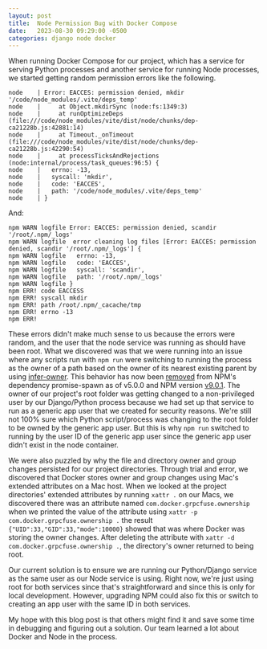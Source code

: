 ```yaml
---
layout: post
title:  Node Permission Bug with Docker Compose
date:   2023-08-30 09:29:00 -0500
categories: django node docker
---
```

When running Docker Compose for our project, which has a service for serving Python processes and another service for running Node processes, we started getting random permission errors like the following.

```
node    | Error: EACCES: permission denied, mkdir '/code/node_modules/.vite/deps_temp'
node    |     at Object.mkdirSync (node:fs:1349:3)
node    |     at runOptimizeDeps (file:///code/node_modules/vite/dist/node/chunks/dep-ca21228b.js:42881:14)
node    |     at Timeout._onTimeout (file:///code/node_modules/vite/dist/node/chunks/dep-ca21228b.js:42290:54)
node    |     at processTicksAndRejections (node:internal/process/task_queues:96:5) {
node    |   errno: -13,
node    |   syscall: 'mkdir',
node    |   code: 'EACCES',
node    |   path: '/code/node_modules/.vite/deps_temp'
node    | }
```

And:
```
npm WARN logfile Error: EACCES: permission denied, scandir '/root/.npm/_logs'
npm WARN logfile  error cleaning log files [Error: EACCES: permission denied, scandir '/root/.npm/_logs'] {
npm WARN logfile   errno: -13,
npm WARN logfile   code: 'EACCES',
npm WARN logfile   syscall: 'scandir',
npm WARN logfile   path: '/root/.npm/_logs'
npm WARN logfile }
npm ERR! code EACCESS
npm ERR! syscall mkdir
npm ERR! path /root/.npm/_cacache/tmp
npm ERR! errno -13
npm ERR! 
```

These errors didn't make much sense to us because the errors were random, and the user that the node service was running as should have been root. What we discovered was that we were running into an issue where any scripts run with `npm run` were switching to running the process as the owner of a path based on the owner of its nearest existing parent by using [infer-owner](https://www.npmjs.com/package/infer-owner). This behavior has now been [removed](https://github.com/npm/promise-spawn/pull/40) from NPM's dependency promise-spawn as of v5.0.0 and NPM version [v9.0.1](https://github.com/npm/cli/blob/latest/CHANGELOG.md#901-2022-10-26). The owner of our project's root folder was getting changed to a non-privileged user by our Django/Python process because we had set up that service to run as a generic app user that we created for security reasons. We're still not 100% sure which Python script/process was changing to the root folder to be owned by the generic app user. But this is why `npm run` switched to running by the user ID of the generic app user since the generic app user didn't exist in the node container.

We were also puzzled by why the file and directory owner and group changes persisted for our project directories. Through trial and error, we discovered that Docker stores owner and group changes using Mac's extended attributes on a Mac host. When we looked at the project directories' extended attributes by running `xattr .` on our Macs, we discovered there was an attribute named `com.docker.grpcfuse.ownership` when we printed the value of the attribute using `xattr -p com.docker.grpcfuse.ownership .` the result `{"UID":33,"GID":33,"mode":10000}` showed that was where Docker was storing the owner changes. After deleting the attribute with `xattr -d com.docker.grpcfuse.ownership .`, the directory's owner returned to being root.

Our current solution is to ensure we are running our Python/Django service as the same user as our Node service is using. Right now, we're just using root for both services since that's straightforward and since this is only for local development. However, upgrading NPM could also fix this or switch to creating an app user with the same ID in both services.

My hope with this blog post is that others might find it and save some time in debugging and figuring out a solution. Our team learned a lot about Docker and Node in the process.